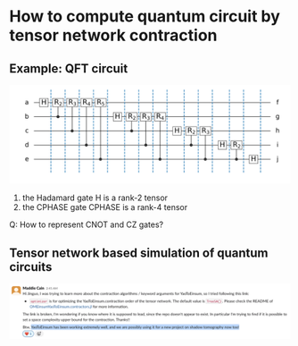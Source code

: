 # How to compute quantum circuit by tensor network contraction

## Example: QFT circuit
![](images/qft.png)

1. the Hadamard gate $\text{H}$ is a rank-2 tensor
2. the CPHASE gate $\text{CPHASE}$ is a rank-4 tensor

Q: How to represent $\text{CNOT}$ and $\text{CZ}$ gates?

## Tensor network based simulation of quantum circuits

![](images/slack.png)
